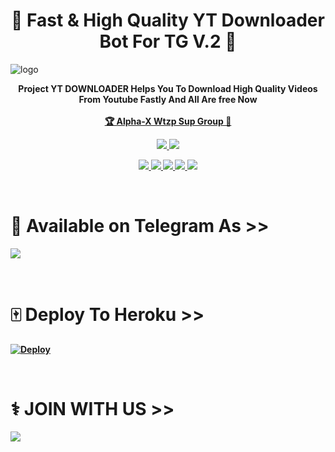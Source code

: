 <h1 align="center"><b>🍁 Fast & High Quality YT Downloader Bot For TG V.2 🚀</b></h1>

![logo](https://telegra.ph/file/f2fc2c81cd18c5ff542e8.jpg)
<br>
<p align="center"><b>
    Project YT DOWNLOADER Helps You To Download High Quality Videos From Youtube Fastly And All Are free Now
    <br><br>
        <a href="https://chat.whatsapp.com/Ku8MincABBWAEOaG44PqZE">🏆 Alpha-X Wtzp Sup Group 🔰</a>
    <br>
</p>
<p align="center"> 
    
  </a>
  <a href="https://github.com/SL-Alpha-X-Team/Youtube-Downloader-For-TG/fork">
    <img src="https://img.shields.io/github/forks/SL-Alpha-X-Team/Youtube-Downloader-For-TG?label=Fork&style=social">
    
  </a>
  <a href="https://github.com/SL-Alpha-X-Team/Youtube-Downloader-For-TG/stargazers">
    <img src="https://img.shields.io/github/stars/SL-Alpha-X-Team/Youtube-Downloader-For-TG?style=social">
  </a>
</p>

<p align="center">
  <a href="https://github.com/SL-Alpha-X-Team/Youtube-Downloader-For-TG">
    <img src="https://img.shields.io/github/repo-size/SL-Alpha-X-Team/Youtube-Downloader-For-TG?color=purple&label=Repo%20Size&style=plastic">

  </a>
  <a href="https://github.com/SL-Alpha-X-Team/Youtube-Downloader-For-TG">
    <img src="https://img.shields.io/codefactor/grade/github/phaticusthiccy/WhatsAsenaDuplicated?color=purple&label=Code%20Quality&style=plastic">

  </a>
  <a href="https://github.com/SL-Alpha-X-Team/Youtube-Downloader-For-TG/blob/master/LICENSE">
    <img src="https://img.shields.io/github/license/SL-Alpha-X-Team/Youtube-Downloader-For-TG?color=purple&label=Lisance&style=plastic">

  </a>
  <a href="https://github.com/SL-Alpha-X-Team/Youtube-Downloader-For-TG">
    <img src="https://img.shields.io/static/v1?label=Author&message=Alpha&color=purple&style=plastic">

  </a>
  <a href="https://t.me/AlphaX_SUPPORT">
    <img src="https://img.shields.io/badge/Telegram-Alpha%20Support-purple&style=plastic">

  </a>
</p>
<br>

# 🔐 Available on Telegram As >> <br>
<a href="https://t.me/Youtube_Downloader_AL4X_Bot"><img src="https://img.shields.io/badge/SEE-TELEGRAM%20BOT-white.svg?logo=Telegram"></a>

<br>

# 🀄 Deploy To Heroku >>

[![Deploy](https://www.herokucdn.com/deploy/button.svg)](https://heroku.com/deploy?template=https://github.com/SL-Alpha-X-Team/Youtube-Downloader-For-TG)

<br>

# ⚕️ JOIN WITH US >>

<a href="https://t.me/AlphaX_SUPPORT"><img src="https://img.shields.io/badge/Join-Telegram%20SUPGroup-red.svg?logo=Telegram"></a>
